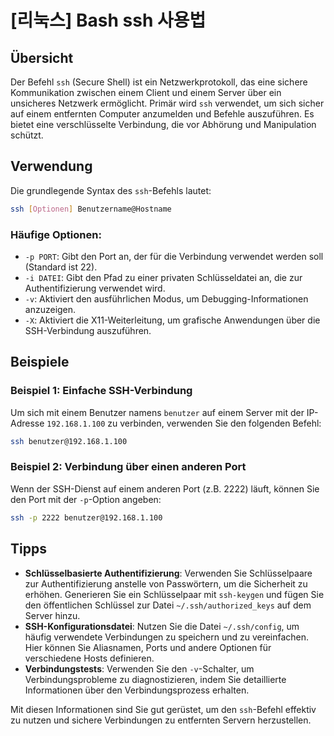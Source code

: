 # [리눅스] Bash ssh 사용법

## Übersicht
Der Befehl `ssh` (Secure Shell) ist ein Netzwerkprotokoll, das eine sichere Kommunikation zwischen einem Client und einem Server über ein unsicheres Netzwerk ermöglicht. Primär wird `ssh` verwendet, um sich sicher auf einem entfernten Computer anzumelden und Befehle auszuführen. Es bietet eine verschlüsselte Verbindung, die vor Abhörung und Manipulation schützt.

## Verwendung
Die grundlegende Syntax des `ssh`-Befehls lautet:

```bash
ssh [Optionen] Benutzername@Hostname
```

### Häufige Optionen:
- `-p PORT`: Gibt den Port an, der für die Verbindung verwendet werden soll (Standard ist 22).
- `-i DATEI`: Gibt den Pfad zu einer privaten Schlüsseldatei an, die zur Authentifizierung verwendet wird.
- `-v`: Aktiviert den ausführlichen Modus, um Debugging-Informationen anzuzeigen.
- `-X`: Aktiviert die X11-Weiterleitung, um grafische Anwendungen über die SSH-Verbindung auszuführen.

## Beispiele
### Beispiel 1: Einfache SSH-Verbindung
Um sich mit einem Benutzer namens `benutzer` auf einem Server mit der IP-Adresse `192.168.1.100` zu verbinden, verwenden Sie den folgenden Befehl:

```bash
ssh benutzer@192.168.1.100
```

### Beispiel 2: Verbindung über einen anderen Port
Wenn der SSH-Dienst auf einem anderen Port (z.B. 2222) läuft, können Sie den Port mit der `-p`-Option angeben:

```bash
ssh -p 2222 benutzer@192.168.1.100
```

## Tipps
- **Schlüsselbasierte Authentifizierung**: Verwenden Sie Schlüsselpaare zur Authentifizierung anstelle von Passwörtern, um die Sicherheit zu erhöhen. Generieren Sie ein Schlüsselpaar mit `ssh-keygen` und fügen Sie den öffentlichen Schlüssel zur Datei `~/.ssh/authorized_keys` auf dem Server hinzu.
- **SSH-Konfigurationsdatei**: Nutzen Sie die Datei `~/.ssh/config`, um häufig verwendete Verbindungen zu speichern und zu vereinfachen. Hier können Sie Aliasnamen, Ports und andere Optionen für verschiedene Hosts definieren.
- **Verbindungstests**: Verwenden Sie den `-v`-Schalter, um Verbindungsprobleme zu diagnostizieren, indem Sie detaillierte Informationen über den Verbindungsprozess erhalten.

Mit diesen Informationen sind Sie gut gerüstet, um den `ssh`-Befehl effektiv zu nutzen und sichere Verbindungen zu entfernten Servern herzustellen.